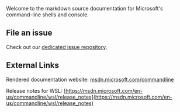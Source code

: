 Welcome to the markdown source documentation for Microsoft's command-line shells and console.

## File an issue

Check out our [dedicated issue repository](https://github.com/Microsoft/BashOnWindows/).

## External Links

Rendered documentation website: [msdn.microsoft.com/commandline](https://msdn.microsoft.com/commandline) 

Release notes for WSL: [https://msdn.microsoft.com/en-us/commandline/wsl/release_notes](https://msdn.microsoft.com/en-us/commandline/wsl/release_notes)

